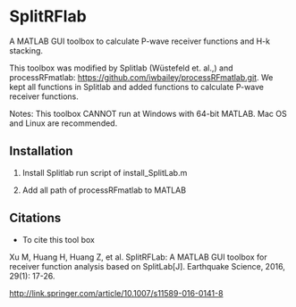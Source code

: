 SplitRFlab
==================
A MATLAB GUI toolbox to calculate P-wave receiver functions and H-k stacking.

This toolbox was modified by Splitlab (Wüstefeld et. al.,) and processRFmatlab: https://github.com/iwbailey/processRFmatlab.git. We kept all functions in Splitlab and added functions to calculate P-wave receiver functions.

Notes: This toolbox CANNOT run at Windows with 64-bit MATLAB. Mac OS and Linux are recommended.

Installation
------------------
1. Install Splitlab run script of install_SplitLab.m

2. Add all path of processRFmatlab to MATLAB


Citations
---------------------
* To cite this tool box

Xu M, Huang H, Huang Z, et al. SplitRFLab: A MATLAB GUI toolbox for receiver function analysis based on SplitLab[J]. Earthquake Science, 2016, 29(1): 17-26.

http://link.springer.com/article/10.1007/s11589-016-0141-8

